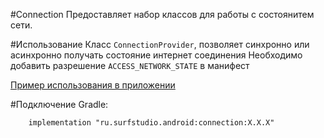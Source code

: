 #Connection
Предоставляет набор классов для работы с состоянитем сети.

#Использование
Класс `ConnectionProvider`, позволяет синхронно или асинхронно получать состояние интернет соединения
Необходимо добавить разрешение `ACCESS_NETWORK_STATE` в манифест

[Пример использования в приложении](../network-sample)

#Подключение
Gradle:
```
    implementation "ru.surfstudio.android:connection:X.X.X"
```